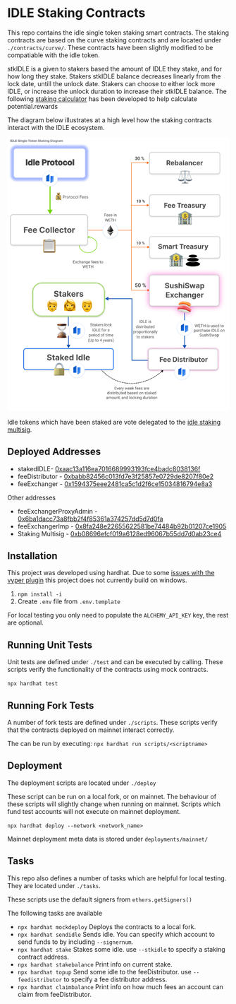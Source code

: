 # IDLE Staking Contracts

This repo contains the idle single token staking smart contracts. The staking contracts are based on the curve staking contracts and are located under `./contracts/curve/`. These contracts have been slightly modified to be compatiable with the idle token.

stkIDLE is a given to stakers based the amount of IDLE they stake, and for how long they stake. Stakers stkIDLE balance decreases linearly from the lock date, untill the unlock date. Stakers can choose to either lock more IDLE, or increase the unlock duration to increase their stkIDLE balance. The following [staking calculator](https://docs.google.com/spreadsheets/d/12JBKXGaicbOm45ttneUyyXtStMxzIYATvpvMjOHXABI/edit?usp=sharing) has been developed to help calculate potential.rewards

The diagram below illustrates at a high level how the staking contracts interact with the IDLE ecosystem.

![Staking Diagram](./doc/diagram.png)


Idle tokens which have been staked are vote delegated to the [idle staking multisig](https://gnosis-safe.io/app/#/safes/0xb08696Efcf019A6128ED96067b55dD7D0aB23CE4/balances).

## Deployed Addresses
- stakedIDLE-  [0xaac13a116ea7016689993193fce4badc8038136f](https://etherscan.io/address/0xaac13a116ea7016689993193fce4badc8038136f)
- feeDistributor - [0xbabb82456c013fd7e3f25857e0729de8207f80e2](https://etherscan.io/address/0xbabb82456c013fd7e3f25857e0729de8207f80e2)
- feeExchanger - [0x1594375eee2481ca5c1d2f6ce15034816794e8a3](https://etherscan.io/address/0x1594375eee2481ca5c1d2f6ce15034816794e8a3)

Other addresses
- feeExchangerProxyAdmin - [0x6ba1dacc73a8fbb2f4f85361a374257dd5d7d0fa](https://etherscan.io/address/0x6ba1dacc73a8fbb2f4f85361a374257dd5d7d0fa)
- feeExchangerImp - [0x8fa248e22655622581be74484b92b01207ce1905](https://etherscan.io/address/0x8fa248e22655622581be74484b92b01207ce1905)
- Staking Multisig - [0xb08696efcf019a6128ed96067b55dd7d0ab23ce4](https://etherscan.io/address/0xb08696efcf019a6128ed96067b55dd7d0ab23ce4)

## Installation
This project was developed using hardhat. Due to some [issues with the vyper plugin](https://github.com/nomiclabs/hardhat/issues/1364) this project does not currently build on windows.

1. `npm install -i`
2. Create `.env` file from `.env.template`

For local testing you only need to populate the `ALCHEMY_API_KEY` key, the rest are optional.

## Running Unit Tests
Unit tests are defined under `./test` and can be executed by calling. These scripts verify the functionality of the contracts using mock contracts.

`npx hardhat test`


## Running Fork Tests
A number of fork tests are defined under `./scripts`. These scripts verify that the contracts deployed on mainnet interact correctly.

The can be run by executing: 
`npx hardhat run scripts/<scriptname>`

## Deployment
The deployment scripts are located under `./deploy`

These script can be run on a local fork, or on mainnet.
The behaviour of these scripts will slightly change when running on mainnet. Scripts which fund test accounts will not execute on mainnet deployment.

`npx hardhat deploy --network <network_name>`

Mainnet deployment meta data is stored under `deployments/mainnet/`

## Tasks
This repo also defines a number of tasks which are helpful for local testing. They are located under `./tasks`.

These scripts use the default signers from `ethers.getSigners()`

The following tasks are available
- `npx hardhat mockdeploy` Deploys the contracts to a local fork.
- `npx hardhat sendidle` Sends idle. You can specify which account to send funds to by including `--signernum`.
- `npx hardhat stake` Stakes some idle. use `--stkidle` to specify a staking contract address.
- `npx hardhat stakebalance` Print info on current stake.
- `npx hardhat topup` Send some idle to the feeDistributor. use `--feedistributor` to specify a fee distributor address. 
- `npx hardhat claimbalance` Print info on how much fees an account can claim from feeDistributor.
